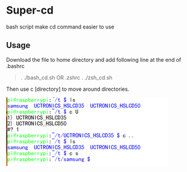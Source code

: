 # Super-cd
bash script make cd command easier to use

## Usage
Download the file to home directory and add following line at the end of .bashrc
>. ./bash_cd.sh
OR .zshrc
>. ./zsh_cd.sh

Then use c \[directory\] to move around directories.

![screenshot](/image.png)
